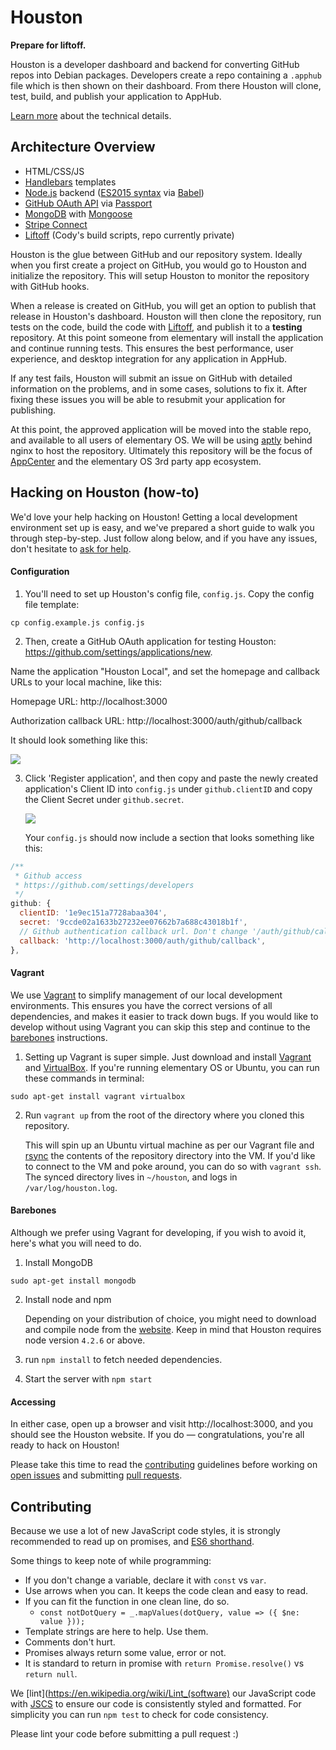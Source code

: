 # Houston
**Prepare for liftoff.**

Houston is a developer dashboard and backend for converting GitHub repos into
Debian packages. Developers create a repo containing a `.apphub` file which is
then shown on their dashboard. From there Houston will clone, test, build, and
publish your application to AppHub.

[Learn more](https://docs.google.com/a/elementaryos.org/document/d/1nHCnxNpaQI8G2VdJKFeri12krLpgtUQllMj8_PdZ7P8/edit?usp=sharing)
about the technical details.


## Architecture Overview

* HTML/CSS/JS
* [Handlebars](http://handlebarsjs.com/) templates
* [Node.js](https://nodejs.org/en/) backend
  ([ES2015 syntax](https://git.io/es6features) via [Babel](https://babeljs.io))
* [GitHub OAuth API](https://developer.github.com/v3/oauth/) via
  [Passport](https://github.com/jaredhanson/passport-github)
* [MongoDB](https://www.mongodb.org/) with
  [Mongoose](https://github.com/Automattic/mongoose)
* [Stripe Connect](https://stripe.com/connect)
* [Liftoff](https://github.com/elementary/liftoff)
  (Cody's build scripts, repo currently private)

Houston is the glue between GitHub and our repository system. Ideally when you
first create a project on GitHub, you would go to Houston and initialize the
repository. This will setup Houston to monitor the repository with GitHub hooks.

When a release is created on GitHub, you will get an option to publish that
release in Houston's dashboard. Houston will then clone the repository, run
tests on the code, build the code with
[Liftoff](https://github.com/elementary/liftoff), and publish it to a
**testing** repository. At this point someone from elementary will install the
application and continue running tests. This ensures the best performance, user
experience, and desktop integration for any application in AppHub.

If any test fails, Houston will submit an issue on GitHub with detailed
information on the problems, and in some cases, solutions to fix it. After
fixing these issues you will be able to resubmit your application for
publishing.

At this point, the approved application will be moved into the stable repo, and
available to all users of elementary OS. We will be using
[aptly](https://github.com/smira/aptly) behind nginx to host the repository.
Ultimately this repository will be the focus of
[AppCenter](https://launchpad.net/appcenter) and the elementary OS 3rd party
app ecosystem.


## Hacking on Houston (how-to)

We'd love your help hacking on Houston! Getting a local development environment
set up is easy, and we've prepared a short guide to walk you through
step-by-step. Just follow along below, and if you have any issues, don't
hesitate to [ask for help](https://github.com/elementary/houston/issues/new).


#### Configuration

1. You'll need to set up Houston's config file, `config.js`. Copy the config
  file template:

  `cp config.example.js config.js`

2. Then, create a GitHub OAuth application for testing Houston:
  https://github.com/settings/applications/new.

  Name the application "Houston Local", and set the homepage and callback URLs
  to your local machine, like this:

   Homepage URL: http://localhost:3000

   Authorization callback URL: http://localhost:3000/auth/github/callback

   It should look something like this:

   ![](https://i.imgur.com/PGKT7GC.png)

3. Click 'Register application', and then copy and paste the newly created
  application's Client ID into `config.js` under `github.clientID` and copy the
  Client Secret under `github.secret`.

   ![](https://i.imgur.com/D0VxJcX.png)

   Your `config.js` should now include a section that looks something like this:

  ```js
  /**
   * Github access
   * https://github.com/settings/developers
   */
  github: {
    clientID: '1e9ec151a7728abaa304',
    secret: '9ccde02a1633b27232ee07662b7a688c43018b1f',
    // Github authentication callback url. Don't change '/auth/github/callback'
    callback: 'http://localhost:3000/auth/github/callback',
  },
  ```


#### Vagrant

We use [Vagrant](https://www.vagrantup.com/) to simplify management of our local
development environments. This ensures you have the correct versions of all
dependencies, and makes it easier to track down bugs. If you would like to
develop without using Vagrant you can skip this step and continue to the
[barebones](#barebones) instructions.

1. Setting up Vagrant is super simple. Just download and install
  [Vagrant](https://www.vagrantup.com/downloads.html) and
  [VirtualBox](https://www.virtualbox.org/wiki/Downloads). If you're running
  elementary OS or Ubuntu, you can run these commands in terminal:

  `sudo apt-get install vagrant virtualbox`

2. Run `vagrant up` from the root of the directory where you cloned this
  repository.

    This will spin up an Ubuntu virtual machine as per our Vagrant file and
    [rsync](https://en.wikipedia.org/wiki/Rsync) the contents of the repository
    directory into the VM. If you'd like to connect to the VM and poke around,
    you can do so with `vagrant ssh`. The synced directory lives in `~/houston`,
    and logs in `/var/log/houston.log`.


#### Barebones

Although we prefer using Vagrant for developing, if you wish to avoid it,
here's what you will need to do.

1. Install MongoDB

  `sudo apt-get install mongodb`

2. Install node and npm

    Depending on your distribution of choice, you might need to download and
    compile node from the [website](https://nodejs.org). Keep in mind that
    Houston requires node version `4.2.6` or above.

2. run `npm install` to fetch needed dependencies.
3. Start the server with `npm start`


#### Accessing

In either case, open up a browser and visit http://localhost:3000, and you
should see the Houston website. If you do — congratulations, you're all ready
to hack on Houston!

Please take this time to read the [contributing]($contributing) guidelines
before working on [open issues](https://github.com/elementary/houston/issues)
and submitting
[pull requests](https://help.github.com/articles/creating-a-pull-request).


## Contributing

Because we use a lot of new JavaScript code styles, it is strongly recommended
to read up on promises, and
[ES6 shorthand](https://github.com/lukehoban/es6features).

Some things to keep note of while programming:
* If you don't change a variable, declare it with `const` vs `var`.
* Use arrows when you can. It keeps the code clean and easy to read.
* If you can fit the function in one clean line, do so.
  - `const notDotQuery = _.mapValues(dotQuery, value => ({ $ne: value }));`
* Template strings are here to help. Use them.
* Comments don't hurt.
* Promises always return some value, error or not.
* It is standard to return in promise with `return Promise.resolve()` vs `return null`.

We [lint](https://en.wikipedia.org/wiki/Lint_(software) our JavaScript code
with [JSCS](http://jscs.info) to ensure our code is consistently styled and
formatted. For simplicity you can run `npm test` to check for code consistency.

Please lint your code before submitting a pull request :)

